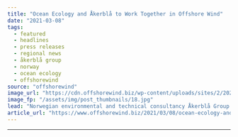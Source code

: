 ```yaml
---
title: "Ocean Ecology and Åkerblå to Work Together in Offshore Wind"
date: "2021-03-08"
tags: 
  - featured
  - headlines
  - press releases
  - regional news
  - åkerblå group
  - norway
  - ocean ecology
  - offshorewind
source: "offshorewind"
image_url: "https://cdn.offshorewind.biz/wp-content/uploads/sites/2/2021/03/08091003/Ocean-Ecology-and-%C3%85kerbl%C3%A5-Jointly-Target-Offshore-Wind.jpg"
image_fp: "/assets/img/post_thumbnails/18.jpg"
lead: "Norwegian environmental and technical consultancy Åkerblå Group is buying into UK-based marine and environmental"
article_url: "https://www.offshorewind.biz/2021/03/08/ocean-ecology-and-akerbla-to-work-together-in-offshore-wind/"
---
```


---

